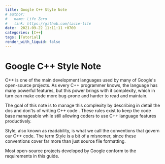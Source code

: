 ```yaml
---
title: Google C++ Style Note
# author:
#   name: Life Zero
#   link: https://github.com/lacie-life
date:  2021-09-22 11:11:11 +0700
categories: [C++]
tags: [Tutorial]
render_with_liquid: false
---
```


# Google C++ Style Note

C++ is one of the main development languages used by many of Google's open-source projects. As every C++ programmer knows, the language has many powerful features, but this power brings with it complexity, which in turn can make code more bug-prone and harder to read and maintain.

The goal of this note is to manage this complexity by describing in detail the dos and don'ts of writing C++ code . These rules exist to keep the code base manageable while still allowing coders to use C++ language features productively.

Style, also known as readability, is what we call the conventions that govern our C++ code. The term Style is a bit of a misnomer, since these conventions cover far more than just source file formatting.

Most open-source projects developed by Google conform to the requirements in this guide.

